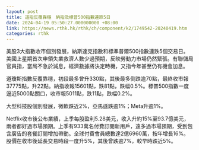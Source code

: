 ```yaml
---
layout: post
title: 道指反覆靠穩　納指及標普500指數連跌5日
date: 2024-04-19 05:50:27.000000000 +08:00
link: https://news.rthk.hk/rthk/ch/component/k2/1749542-20240419.htm
categories: rthk
---
```


美股3大指數收市個別發展，納斯達克指數和標準普爾500指數連跌5個交易日。美國上星期首次申領失業救濟人數少過預期，反映勞動力市場仍然緊張。有聯儲局官員指，當局不急於減息，經濟數據將決定時機，又指今年甚至仍有機會加息。

道瓊斯指數反覆靠穩，初段最多曾升330點，其後最多倒跌逾70點，最終收市報37775點，升22點。納指收報15601點，跌81點，跌幅0.5%。標普500指數一度逼近5000點關口，收市報5011點，跌11點，跌幅0.2%。

大型科技股個別發展，微軟跌近2%，亞馬遜跌逾1%；Meta升逾1%。

Netflix收市後公布業績，上季每股盈利5.28美元，收入升約15%至93.7億美元，兩者都好過市場預期。上季有933萬名付費訂閱新用戶，遠多過市場預期，受到包含廣告的套餐訂閱增加帶動。全球付費會員總數達2億6960萬，按年增長16%。股價在收市後延長交易時段一度升5%，其後曾跌逾7%，較早時跌近5%。
